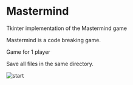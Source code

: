# Mastermind
Tkinter implementation of the Mastermind game

Mastermind is a code breaking game.

Game for 1 player

Save all files in the same directory.



![start](https://user-images.githubusercontent.com/82372483/119492387-4f01e880-bd5f-11eb-809b-dfda82e31746.png)

